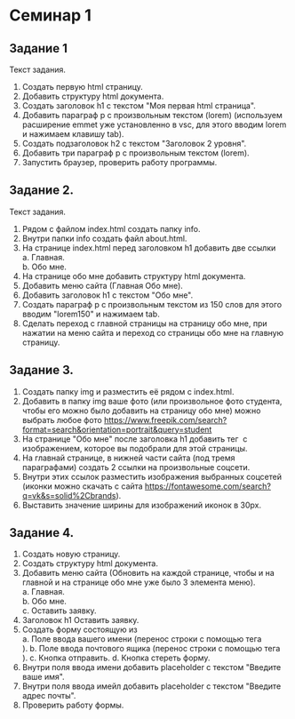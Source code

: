 # Семинар 1
## Задание 1
Текст задания.
1. Создать первую html страницу.
2. Добавить структуру html документа.
3. Создать заголовок h1 с текстом "Моя первая html страница".
4. Добавить параграф p с произвольным текстом (lorem) (используем расширение emmet уже установленно в vsc, для этого вводим lorem и нажимаем клавишу tab).
5. Создать подзаголовок h2 с текстом "Заголовок 2 уровня".
6. Добавить три параграф p с произвольным текстом (lorem).
7. Запустить браузер, проверить работу программы.
## Задание 2.
Текст задания.
1. Рядом с файлом index.html создать папку info.
2. Внутри папки info создать файл about.html.
3. На странице index.html перед заголовком h1 добавить две ссылки  
a. Главная.  
b. Обо мне.
4. На странице обо мне добавить структуру html документа.
5. Добавить меню сайта (Главная Обо мне).
6. Добавить заголовок h1 с текстом "Обо мне".
7. Создать параграф p с произвольным текстом из 150 слов для этого вводим "lorem150" и нажимаем tab.
8. Сделать переход с главной страницы на страницу обо мне, при нажатии на меню сайта и переход со страницы обо мне на главную страницу.
## Задание 3.
1. Создать папку img и разместить её рядом с index.html.
2. Добавить в папку img ваше фото (или произвольное фото студента, чтобы его можно было добавить на страницу обо мне) можно выбрать любое фото https://www.freepik.com/search?format=search&orientation=portrait&query=student
3. На странице "Обо мне" после заголовка h1 добавить тег <img> с изображением, которое вы подобрали для этой страницы.
4. На главнай странице, в нижней части сайта (под тремя параграфами) создать 2 ссылки на произвольные соцсети.
5. Внутри этих ссылок разместить изображения выбранных соцсетей (иконки можно скачать с сайта https://fontawesome.com/search?q=vk&s=solid%2Cbrands).
6. Выставить значение ширины для изображений иконок в 30px.
## Задание 4.
1. Создать новую страницу.
2. Создать структуру html документа.
3. Добавить меню сайта (Обновить на каждой странице, чтобы и на главной и на странице обо мне уже было 3 элемента меню).  
a. Главная.  
b. Обо мне.  
c. Оставить заявку.  
4. Заголовок h1 Оставить заявку.
5. Создать форму состоящую из  
a. Поле ввода вашего имени (перенос строки с помощью тега <br>).
b. Поле ввода почтового ящика (перенос строки с помощью тега <br>).
c. Кнопка отправить.
d. Кнопка стереть форму.
6. Внутри поля ввода имени добавить placeholder с текстом "Введите ваше имя".
7. Внутри поля ввода имейл добавить placeholder с текстом "Введите адрес почты".
8. Проверить работу формы.